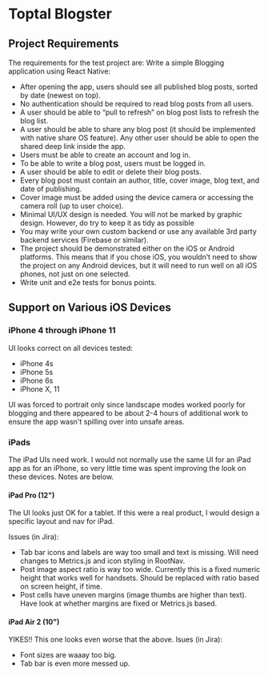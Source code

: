 # Toptal Blogster

## Project Requirements
The requirements for the test project are:
Write a simple Blogging application using React Native:

- After opening the app, users should see all published blog posts, sorted by date (newest on top).
- No authentication should be required to read blog posts from all users.
- A user should be able to “pull to refresh” on blog post lists to refresh the blog list.
- A user should be able to share any blog post (it should be implemented with native share OS feature). Any other user should be able to open the shared deep link inside the app.
- Users must be able to create an account and log in.
- To be able to write a blog post, users must be logged in.
- A user should be able to edit or delete their blog posts.
- Every blog post must contain an author, title, cover image, blog text, and date of publishing.
- Cover image must be added using the device camera or accessing the camera roll (up to user choice). 
- Minimal UI/UX design is needed. You will not be marked by graphic design. However, do try to keep it as tidy as possible
- You may write your own custom backend or use any available 3rd party backend services (Firebase or similar).
- The project should be demonstrated either on the iOS or Android platforms. This means that if you chose iOS, you wouldn’t need to show the project on any Android devices, but it will need to run well on all iOS phones, not just on one selected.
- Write unit and e2e tests for bonus points.


## Support on Various iOS Devices

### iPhone 4 through iPhone 11

UI looks correct on all devices tested:
- iPhone 4s
- iPhone 5s
- iPhone 6s
- iPhone X, 11
    
UI was forced to portrait only since landscape modes worked poorly for blogging and there appeared to be about 2-4 hours of additional work to ensure the app wasn't spilling over into unsafe areas.

### iPads

The iPad UIs need work. I would not normally use the same UI for an iPad app as for an iPhone, so very little time
was spent improving the look on these devices. Notes are below.

#### iPad Pro (12")

The UI looks just OK for a tablet. If this were a real product, I would design a specific layout and nav for iPad.

Issues (in Jira):
- Tab bar icons and labels are way too small and text is missing. Will need changes to Metrics.js and icon styling in RootNav. 
- Post image aspect ratio is way too wide. Currently this is a fixed numeric height that works well for handsets. Should be replaced with ratio based on
screen height, if time.
- Post cells have uneven margins (image thumbs are higher than text). Have look at whether margins are fixed or Metrics.js based.

#### iPad Air 2 (10")

YIKES!! This one looks even worse that the above. Isues (in Jira):
- Font sizes are waaay too big.
- Tab bar is even more messed up.
